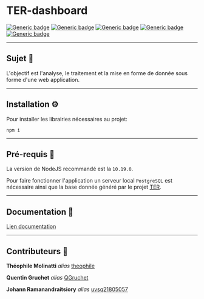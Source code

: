 # TER-dashboard

[![Generic badge](https://img.shields.io/badge/NodeJS-10.19.0-success.svg)](https://nodejs.org/en/) [![Generic badge](https://img.shields.io/badge/Express-4.17.3-success.svg)](https://expressjs.com/) [![Generic badge](https://img.shields.io/badge/EJS-3.1.6-success.svg)](https://ejs.co/) [![Generic badge](https://img.shields.io/badge/PostgreSQL-12.9-success.svg)](https://www.postgresql.org/docs/current/) [![Generic badge](https://img.shields.io/badge/web-Les_Surligneurs-success.svg)](https://lessurligneurs.eu/)

-------

## Sujet 📖

L'objectif est l'analyse, le traitement et la mise en forme de donnée sous forme d'une web application.

-------

## Installation ⚙
Pour installer les librairies nécessaires au projet: 
```shell
npm i
```

-------

## Pré-requis 📂
La version de NodeJS recommandé est la `10.19.0`.

Pour faire fonctionner l'application un serveur local `PostgreSQL` est nécessaire ainsi que la base donnée généré par le projet [TER](https://github.com/theophiIe/TER).

-------

## Documentation 📄

[Lien documentation](https://github.com/theophiIe/TER-dashboard/DOCUMENTATION.md)

-------

## Contributeurs 👥

**Théophile Molinatti** _alias_ [theophiIe](https://github.com/theophiIe)

**Quentin Gruchet** _alias_ [QGruchet](https://github.com/QGruchet)

**Johann Ramanandraitsiory** _alias_ [uvsq21805057](https://github.com/uvsq21805057)
